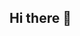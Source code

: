 ## Hi there 👋

<!--
**Jake-Lopez/Jake-Lopez** is a ✨ _special_ ✨ repository because its `README.md` (this file) appears on your GitHub profile.

Here are some ideas to get you started:

- 🔭 I’m currently working on learning the basics of java
- My goals with this class are to gain an understanding of computer science and potientally take a class in Computer Science class in college. 
-->
